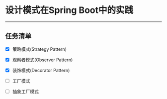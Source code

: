 # 设计模式在Spring Boot中的实践

------

## 任务清单

- [x] 策略模式(Strategy Pattern)
- [x] 观察者模式(Observer Pattern)
- [x] 装饰模式(Decorator Pattern)
- [ ] 工厂模式
- [ ] 抽象工厂模式

